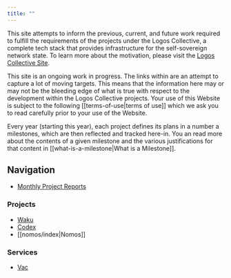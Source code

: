```yaml
---
title: ""
---
```

This site attempts to inform the previous, current, and future work required to fulfill the requirements of the projects under the Logos Collective, a complete tech stack that provides infrastructure for the self-sovereign network state. To learn more about the motivation, please visit the [Logos Collective Site](https://logos.co).

This site is an ongoing work in progress. The links within are an attempt to capture a lot of moving targets. This means that the information here may or may not be the bleeding edge of what is true with respect to the development within the Logos Collective projects. Your use of this Website is subject to the following [[terms-of-use|terms of use]] which we ask you to read carefully prior to your use of the Website. 

Every year (starting this year), each project defines its plans in a number a milestones, which are then reflected and tracked here-in. You an read more about the contents of a given milestone and the various justifications for that content in [[what-is-a-milestone|What is a Milestone]]. 
## Navigation
- [Monthly Project Reports](tags/monthly-report)

### Projects
- [Waku](waku/index.md)
- [Codex](codex/overview.md)
- [[nomos/index|Nomos]]

### Services
- [Vac](vac/index.md)